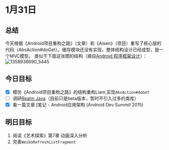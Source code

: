 # 1月31日

## 总结

今天根据《Android项目重构之路》（文章）和《Aisen》（项目）重写了核心层的代码（AbsAction#doGet）。缓存模块还没有实现，整体结构设计已经成型，是一个MVC模型。 类似于下面这张图的结构（摘自[Android 程序框架设计](http://blog.csdn.net/leehong2005/article/details/8535306)）：![1358936690_5445](/Users/goodev/Develop/diary/img/1358936690_5445.png)

## 今日目标

- [x] 模仿《Android项目重构之路》的结构重构Liam,实现`AbsAction#doGet`
- [ ] 调研[Realm Java](https://realm.io/cn/docs/java/latest/#json)（目前只是beta版本，暂时不引入过多的类库）
- [x] 看一篇文章   [笔记 - Android应用架构 (Android Dev Summit 2015)

## 明日目标

1. 阅读《艺术探索》第7章 动画深入分析
2. 完善`WeiboRefreshListFragment`